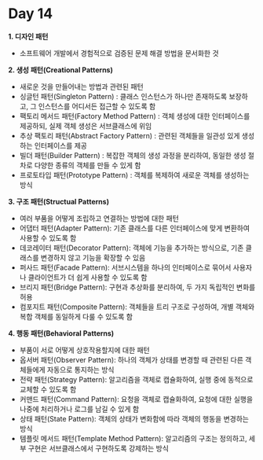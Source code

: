 # Day 14
**1. 디자인 패턴**

- 소프트웨어 개발에서 경험적으로 검증된 문제 해결 방법을 문서화한 것
  
**2. 생성 패턴(Creational Patterns)**

- 새로운 것을 만들어내는 방법과 관련된 패턴
- 싱글턴 패턴(Singleton Pattern) : 클래스 인스턴스가 하나만 존재하도록 보장하고, 그 인스턴스를 어디서든 접근할 수 있도록 함
- 팩토리 메서드 패턴(Factory Method Pattern) : 객체 생성에 대한 인터페이스를 제공하되, 실제 객체 생성은 서브클래스에 위임
- 추상 팩토리 패턴(Abstract Factory Pattern) : 관련된 객체들을 일관성 있게 생성하는 인터페이스를 제공
- 빌더 패턴(Builder Pattern) : 복잡한 객체의 생성 과정을 분리하여, 동일한 생성 절차로 다양한 종류의 객체를 만들 수 있게 함
- 프로토타입 패턴(Prototype Pattern) : 객체를 복제하여 새로운 객체를 생성하는 방식

**3. 구조 패턴(Structual Patterns)**

- 여러 부품을 어떻게 조립하고 연결하는 방법에 대한 패턴
- 어댑터 패턴(Adapter Pattern): 기존 클래스를 다른 인터페이스에 맞게 변환하여 사용할 수 있도록 함
- 데코레이터 패턴(Decorator Pattern): 객체에 기능을 추가하는 방식으로, 기존 클래스를 변경하지 않고 기능을 확장할 수 있음
- 퍼사드 패턴(Facade Pattern): 서브시스템을 하나의 인터페이스로 묶어서 사용자나 클라이언트가 더 쉽게 사용할 수 있도록 함
- 브리지 패턴(Bridge Pattern): 구현과 추상화를 분리하여, 두 가지 독립적인 변화를 허용
- 컴포지트 패턴(Composite Pattern): 객체들을 트리 구조로 구성하여, 개별 객체와 복합 객체를 동일하게 다룰 수 있도록 함

**4. 행동 패턴(Behavioral Patterns)**

- 부품이 서로 어떻게 상호작용할지에 대한 패턴
- 옵서버 패턴(Observer Pattern): 하나의 객체가 상태를 변경할 때 관련된 다른 객체들에게 자동으로 통지하는 방식
- 전략 패턴(Strategy Pattern): 알고리즘을 객체로 캡슐화하여, 실행 중에 동적으로 교체할 수 있도록 함
- 커맨드 패턴(Command Pattern): 요청을 객체로 캡슐화하여, 요청에 대한 실행을 나중에 처리하거나 로그를 남길 수 있게 함
- 상태 패턴(State Pattern): 객체의 상태가 변화함에 따라 객체의 행동을 변경하는 방식
- 템플릿 메서드 패턴(Template Method Pattern): 알고리즘의 구조는 정의하고, 세부 구현은 서브클래스에서 구현하도록 강제하는 방식
